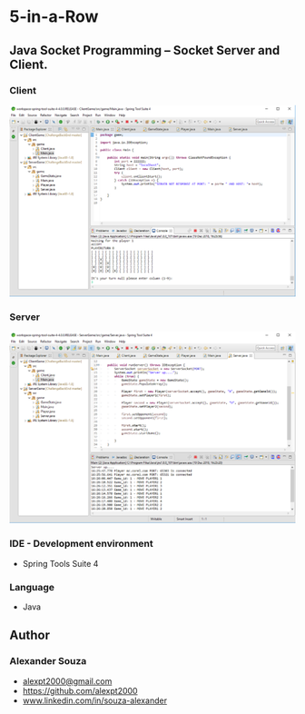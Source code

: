 # 5-in-a-Row
## Java Socket Programming – Socket Server and Client.

### Client
![Screencast](Screencast/client.png)

### Server
![Screencast](Screencast/server.png)

### IDE - Development environment
- Spring Tools Suite 4

### Language
- Java

## Author
### Alexander Souza
- alexpt2000@gmail.com
- https://github.com/alexpt2000
- www.linkedin.com/in/souza-alexander


